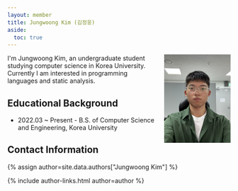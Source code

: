 ```yaml
---
layout: member
title: Jungwoong Kim (김정웅)
aside:
  toc: true
---
```


<img src="/assets/images/members/jungwoong.kim.jpg" align="right" style="margin-left: 1em" width="150em">

I'm Jungwoong Kim, an undergraduate student studying computer science in Korea University. 
Currently I am interested in programming languages and static analysis.

## Educational Background
- 2022.03 ~ Present - B.S. of Computer Science and Engineering, Korea University

## Contact Information
{% assign author=site.data.authors["Jungwoong Kim"] %}
<div>{% include author-links.html author=author %}</div>

